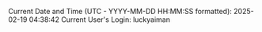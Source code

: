 Current Date and Time (UTC - YYYY-MM-DD HH:MM:SS formatted): 2025-02-19 04:38:42
Current User's Login: luckyaiman
